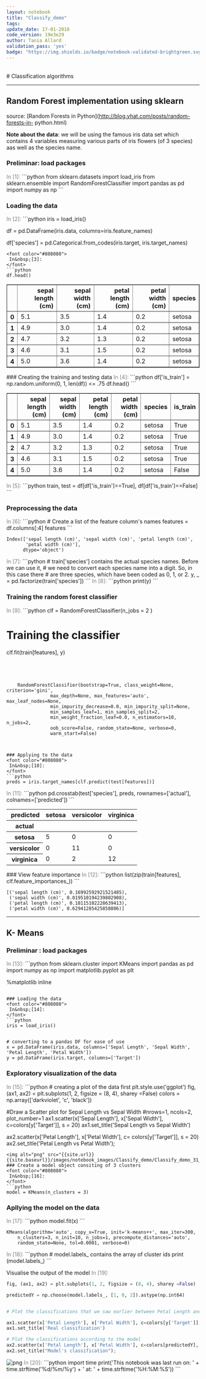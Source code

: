 ```yaml
---
layout: notebook
title: "Classify_demo"
tags:
update_date: 17-01-2018
code_version: 19e3e29
author: Tania Allard
validation_pass: 'yes'
badge: "https://img.shields.io/badge/notebook-validated-brightgreen.svg"
---
```

<br/>
# Classification algorithms

***

## Random Forest implementation using sklearn

source: [Random Forests in Python](http://blog.yhat.com/posts/random-forests-in-
python.html)

__Note about the data__: we will be using the famous iris data set which
contains 4 variables measuring various parts of iris flowers (of 3 species) aas
well as the species name.


### Preliminar: load packages
<font color="#808080">
 In&nbsp;[1]:
</font>
```python
from sklearn.datasets import load_iris
from sklearn.ensemble import RandomForestClassifier
import pandas as pd
import numpy as np
```

### Loading the data
<font color="#808080">
 In&nbsp;[2]:
</font>
```python
iris = load_iris()

df = pd.DataFrame(iris.data, columns=iris.feature_names)


df['species'] = pd.Categorical.from_codes(iris.target, iris.target_names)
```
<font color="#808080">
 In&nbsp;[3]:
</font>
```python
df.head()
```
<div>
 <style scoped="">
  .dataframe tbody tr th:only-of-type {
        vertical-align: middle;
    }

    .dataframe tbody tr th {
        vertical-align: top;
    }

    .dataframe thead th {
        text-align: right;
    }
 </style>
 <table border="1" class="table-responsive table-striped">
  <thead>
   <tr style="text-align: right;">
    <th>
    </th>
    <th>
     sepal length (cm)
    </th>
    <th>
     sepal width (cm)
    </th>
    <th>
     petal length (cm)
    </th>
    <th>
     petal width (cm)
    </th>
    <th>
     species
    </th>
   </tr>
  </thead>
  <tbody>
   <tr>
    <th>
     0
    </th>
    <td>
     5.1
    </td>
    <td>
     3.5
    </td>
    <td>
     1.4
    </td>
    <td>
     0.2
    </td>
    <td>
     setosa
    </td>
   </tr>
   <tr>
    <th>
     1
    </th>
    <td>
     4.9
    </td>
    <td>
     3.0
    </td>
    <td>
     1.4
    </td>
    <td>
     0.2
    </td>
    <td>
     setosa
    </td>
   </tr>
   <tr>
    <th>
     2
    </th>
    <td>
     4.7
    </td>
    <td>
     3.2
    </td>
    <td>
     1.3
    </td>
    <td>
     0.2
    </td>
    <td>
     setosa
    </td>
   </tr>
   <tr>
    <th>
     3
    </th>
    <td>
     4.6
    </td>
    <td>
     3.1
    </td>
    <td>
     1.5
    </td>
    <td>
     0.2
    </td>
    <td>
     setosa
    </td>
   </tr>
   <tr>
    <th>
     4
    </th>
    <td>
     5.0
    </td>
    <td>
     3.6
    </td>
    <td>
     1.4
    </td>
    <td>
     0.2
    </td>
    <td>
     setosa
    </td>
   </tr>
  </tbody>
 </table>
</div>
### Creating the training and testing data
<font color="#808080">
 In&nbsp;[4]:
</font>
```python
df['is_train'] = np.random.uniform(0, 1, len(df)) &lt;= .75
df.head()
```
<div>
 <style scoped="">
  .dataframe tbody tr th:only-of-type {
        vertical-align: middle;
    }

    .dataframe tbody tr th {
        vertical-align: top;
    }

    .dataframe thead th {
        text-align: right;
    }
 </style>
 <table border="1" class="table-responsive table-striped">
  <thead>
   <tr style="text-align: right;">
    <th>
    </th>
    <th>
     sepal length (cm)
    </th>
    <th>
     sepal width (cm)
    </th>
    <th>
     petal length (cm)
    </th>
    <th>
     petal width (cm)
    </th>
    <th>
     species
    </th>
    <th>
     is_train
    </th>
   </tr>
  </thead>
  <tbody>
   <tr>
    <th>
     0
    </th>
    <td>
     5.1
    </td>
    <td>
     3.5
    </td>
    <td>
     1.4
    </td>
    <td>
     0.2
    </td>
    <td>
     setosa
    </td>
    <td>
     True
    </td>
   </tr>
   <tr>
    <th>
     1
    </th>
    <td>
     4.9
    </td>
    <td>
     3.0
    </td>
    <td>
     1.4
    </td>
    <td>
     0.2
    </td>
    <td>
     setosa
    </td>
    <td>
     True
    </td>
   </tr>
   <tr>
    <th>
     2
    </th>
    <td>
     4.7
    </td>
    <td>
     3.2
    </td>
    <td>
     1.3
    </td>
    <td>
     0.2
    </td>
    <td>
     setosa
    </td>
    <td>
     True
    </td>
   </tr>
   <tr>
    <th>
     3
    </th>
    <td>
     4.6
    </td>
    <td>
     3.1
    </td>
    <td>
     1.5
    </td>
    <td>
     0.2
    </td>
    <td>
     setosa
    </td>
    <td>
     True
    </td>
   </tr>
   <tr>
    <th>
     4
    </th>
    <td>
     5.0
    </td>
    <td>
     3.6
    </td>
    <td>
     1.4
    </td>
    <td>
     0.2
    </td>
    <td>
     setosa
    </td>
    <td>
     False
    </td>
   </tr>
  </tbody>
 </table>
</div>
<font color="#808080">
 In&nbsp;[5]:
</font>
```python
train, test = df[df['is_train']==True], df[df['is_train']==False]
```

### Preprocessing the data
<font color="#808080">
 In&nbsp;[6]:
</font>
```python
# Create a list of the feature column's names
features = df.columns[:4]
features
```




    Index(['sepal length (cm)', 'sepal width (cm)', 'petal length (cm)',
           'petal width (cm)'],
          dtype='object')
<font color="#808080">
 In&nbsp;[7]:
</font>
```python
# train['species'] contains the actual species names. Before we can use it,
# we need to convert each species name into a digit. So, in this case there
# are three species, which have been coded as 0, 1, or 2.
y, _ = pd.factorize(train['species'])
```
<font color="#808080">
 In&nbsp;[8]:
</font>
```python
print(y)
```

### Training the random forest classifier
<font color="#808080">
 In&nbsp;[9]:
</font>
```python
clf = RandomForestClassifier(n_jobs = 2 )

# Training the classifier
clf.fit(train[features], y)
```




    RandomForestClassifier(bootstrap=True, class_weight=None, criterion='gini',
                max_depth=None, max_features='auto', max_leaf_nodes=None,
                min_impurity_decrease=0.0, min_impurity_split=None,
                min_samples_leaf=1, min_samples_split=2,
                min_weight_fraction_leaf=0.0, n_estimators=10, n_jobs=2,
                oob_score=False, random_state=None, verbose=0,
                warm_start=False)



### Applying to the data
<font color="#808080">
 In&nbsp;[10]:
</font>
```python
preds = iris.target_names[clf.predict(test[features])]
```
<font color="#808080">
 In&nbsp;[11]:
</font>
```python
pd.crosstab(test['species'], preds, rownames=['actual'], colnames=['predicted'])
```
<div>
 <style scoped="">
  .dataframe tbody tr th:only-of-type {
        vertical-align: middle;
    }

    .dataframe tbody tr th {
        vertical-align: top;
    }

    .dataframe thead th {
        text-align: right;
    }
 </style>
 <table border="0" class="table-responsive table-striped">
  <thead>
   <tr style="text-align: right;">
    <th>
     predicted
    </th>
    <th>
     setosa
    </th>
    <th>
     versicolor
    </th>
    <th>
     virginica
    </th>
   </tr>
   <tr>
    <th>
     actual
    </th>
    <th>
    </th>
    <th>
    </th>
    <th>
    </th>
   </tr>
  </thead>
  <tbody>
   <tr>
    <th>
     setosa
    </th>
    <td>
     5
    </td>
    <td>
     0
    </td>
    <td>
     0
    </td>
   </tr>
   <tr>
    <th>
     versicolor
    </th>
    <td>
     0
    </td>
    <td>
     11
    </td>
    <td>
     0
    </td>
   </tr>
   <tr>
    <th>
     virginica
    </th>
    <td>
     0
    </td>
    <td>
     2
    </td>
    <td>
     12
    </td>
   </tr>
  </tbody>
 </table>
</div>
### View feature importance
<font color="#808080">
 In&nbsp;[12]:
</font>
```python
list(zip(train[features], clf.feature_importances_))
```




    [('sepal length (cm)', 0.16992592921521485),
     ('sepal width (cm)', 0.019510194239802908),
     ('petal length (cm)', 0.18115102228639413),
     ('petal width (cm)', 0.62941285425858806)]



***

## K- Means

### Preliminar : load packages
<font color="#808080">
 In&nbsp;[13]:
</font>
```python
from sklearn.cluster import KMeans
import pandas as pd
import numpy as np
import matplotlib.pyplot as plt

%matplotlib inline
```

### Loading the data
<font color="#808080">
 In&nbsp;[14]:
</font>
```python
iris = load_iris()


# converting to a pandas DF for ease of use
x = pd.DataFrame(iris.data, columns=['Sepal Length', 'Sepal Width', 'Petal Length', 'Petal Width'])
y = pd.DataFrame(iris.target, columns=['Target'])
```

### Exploratory visualization of the data
<font color="#808080">
 In&nbsp;[15]:
</font>
```python
# creating a plot of the data first
plt.style.use('ggplot')
fig, (ax1, ax2) = plt.subplots(1, 2, figsize = (8, 4), sharey =False)
colors = np.array(['darkviolet', 'c', 'black'])

#Draw a Scatter plot for Sepal Length vs Sepal Width
#nrows=1, ncols=2, plot_number=1
ax1.scatter(x['Sepal Length'], x['Sepal Width'], c=colors[y['Target']], s = 20)
ax1.set_title('Sepal Length vs Sepal Width')

ax2.scatter(x['Petal Length'], x['Petal Width'], c= colors[y['Target']], s = 20)
ax2.set_title('Petal Length vs Petal Width');
```
<img alt="png" src="{{site.url}}{{site.baseurl}}/images/notebook_images/Classify_demo/Classify_demo_31_0.png"/>
### Create a model object consiting of 3 clusters
<font color="#808080">
 In&nbsp;[16]:
</font>
```python
model = KMeans(n_clusters = 3)
```

### Apllying the model on the data
<font color="#808080">
 In&nbsp;[17]:
</font>
```python
model.fit(x)
```




    KMeans(algorithm='auto', copy_x=True, init='k-means++', max_iter=300,
        n_clusters=3, n_init=10, n_jobs=1, precompute_distances='auto',
        random_state=None, tol=0.0001, verbose=0)
<font color="#808080">
 In&nbsp;[18]:
</font>
```python
# model.labels_ contains the array of cluster ids
print (model.labels_)
```

Visualise the output of the model
<font color="#808080">
 In&nbsp;[19]:
</font>
```python
fig, (ax1, ax2) = plt.subplots(1, 2, figsize = (8, 4), sharey =False)

predictedY = np.choose(model.labels_, [1, 0, 2]).astype(np.int64)


# Plot the classifications that we saw earlier between Petal Length and Petal Width

ax1.scatter(x['Petal Length'], x['Petal Width'], c=colors[y['Target']], s=20)
ax1.set_title('Real classification')

# Plot the classifications according to the model
ax2.scatter(x['Petal Length'], x['Petal Width'], c=colors[predictedY], s=20)
ax2.set_title("Model's classification");
```
<img alt="png" src="{{site.url}}{{site.baseurl}}/images/notebook_images/Classify_demo/Classify_demo_38_0.png"/>
<font color="#808080">
 In&nbsp;[20]:
</font>
```python
import time
print('This notebook was last run on: ' + time.strftime('%d/%m/%y') + ' at: ' + time.strftime('%H:%M:%S'))
```
